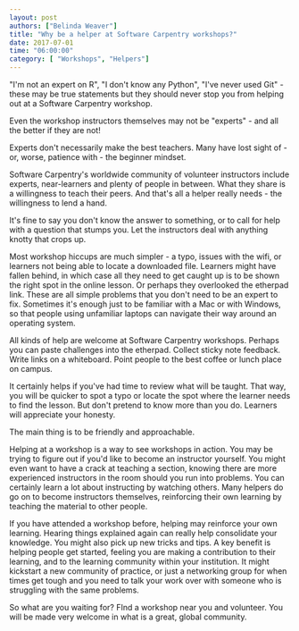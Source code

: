 ```yaml
---
layout: post
authors: ["Belinda Weaver"]
title: "Why be a helper at Software Carpentry workshops?"
date: 2017-07-01
time: "06:00:00"
category: [ "Workshops", "Helpers"]
---
```


"I'm not an expert on R", "I don't know any Python", "I've never used Git" - these may be true statements but they should 
never stop you from helping out at a Software Carpentry workshop.

Even the workshop instructors themselves may not be "experts" - and all the better if they are not! 

Experts don't necessarily make the best teachers. Many have lost sight of - or, worse, patience with - the beginner mindset. 

Software Carpentry's worldwide community of volunteer instructors include experts, near-learners and plenty of people in between. 
What they share is a willingness to teach their peers. And that's all a helper really needs - the willingness to lend a hand. 

It's fine to say you don't know the answer to something, or to call for help with a question that stumps you. 
Let the instructors deal with anything knotty that crops up. 

Most workshop hiccups are much simpler - a typo, issues with the wifi, or learners not being able to locate a downloaded file. 
Learners might have fallen behind, in which case all they need to get caught up is to be shown the right spot in 
the online lesson. Or perhaps they overlooked the etherpad link. These are all simple problems that you don't need to be 
an expert to fix. Sometimes it's enough just to be familiar with a Mac or with Windows, so that people using 
unfamiliar laptops can navigate their way around an operating system.

All kinds of help are welcome at Software Carpentry workshops. Perhaps you can paste challenges into the 
etherpad. Collect sticky note feedback. Write links on a whiteboard. Point people to the best coffee or lunch place on campus.

It certainly helps if you've had time to review what will be taught. That way, you will be quicker to spot a typo
or locate the spot where the learner needs to find the lesson. But don't pretend to know more than you do. 
Learners will appreciate your honesty.

The main thing is to be friendly and approachable. 

Helping at a workshop is a way to see workshops in action. You may be trying to figure out if you'd like to become an instructor yourself. You might even want to have a crack at teaching a section, knowing there are more experienced instructors in the room should you run into problems. You can certainly learn a lot about instructing by watching others. Many helpers do go on to become instructors themselves, reinforcing their own learning by teaching the material to other people.

If you have attended a workshop before, helping may reinforce your own learning. Hearing things explained again can really help consolidate your knowledge. You might also pick up new tricks and tips. A key benefit is helping people get started, 
feeling you are making a contribution to their learning, and to the learning community within your institution. 
It might kickstart a new community of practice, or just a networking group for when times get tough 
and you need to talk your work over with someone who is struggling with the same problems. 

So what are you waiting for? FInd a workshop near you and volunteer. You will be made very welcome in what is a great, global community.
